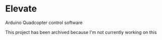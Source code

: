 # Elevate
Arduino Quadcopter control software

This project has been archived because I'm not currently working on this
